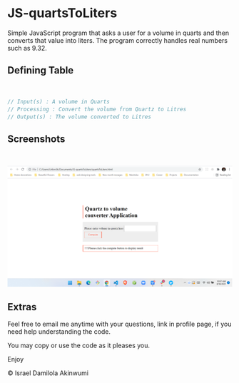 
# JS-quartsToLiters
<p>
Simple JavaScript program that asks a user for a volume in quarts and then converts that value into liters. The program correctly handles real numbers such as 9.32.
</p>

## Defining Table

<br>

```javascript
// Input(s) : A volume in Quarts 
// Processing : Convert the volume from Quartz to Litres 
// Output(s) : The volume converted to Litres
```


## Screenshots

<br>

![App Screenshot](preview.png)


  

  
## Extras

Feel free to email me anytime with your questions, link in profile page, if you need help understanding the code. 

You may copy or use the code as it pleases you.

Enjoy

&copy; Israel Damilola Akinwumi
  
